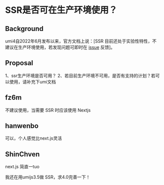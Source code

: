 # SSR是否可在生产环境使用？

## Background

umi4自2022年6月发布以来，官方文档上说：[SSR 目前还处于实验性特性，不建议在生产环境使用，若发现问题可即时在 [issue](https://github.com/umijs/umi/issues) 反馈]。

## Proposal

1、ssr生产环境是否可用？
2、若目前生产环境不可用，是否有支持的计划？若可以使用，请补充下umi文档

## fz6m

不建议使用，当需要 SSR 时应该使用 Nextjs

## hanwenbo

可以，个人感觉比next.js灵活

## ShinChven

next.js 简直一tuo

我还在用umijs3.5做 SSR，求4.0完善一下！
